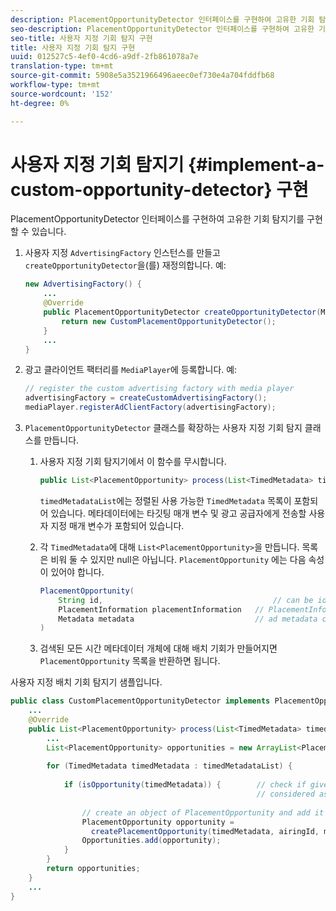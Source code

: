 ```yaml
---
description: PlacementOpportunityDetector 인터페이스를 구현하여 고유한 기회 탐지기를 구현할 수 있습니다.
seo-description: PlacementOpportunityDetector 인터페이스를 구현하여 고유한 기회 탐지기를 구현할 수 있습니다.
seo-title: 사용자 지정 기회 탐지 구현
title: 사용자 지정 기회 탐지 구현
uuid: 012527c5-4ef0-4cd6-a9df-2fb861078a7e
translation-type: tm+mt
source-git-commit: 5908e5a3521966496aeec0ef730e4a704fddfb68
workflow-type: tm+mt
source-wordcount: '152'
ht-degree: 0%

---
```



# 사용자 지정 기회 탐지기 {#implement-a-custom-opportunity-detector} 구현

PlacementOpportunityDetector 인터페이스를 구현하여 고유한 기회 탐지기를 구현할 수 있습니다.

1. 사용자 지정 `AdvertisingFactory` 인스턴스를 만들고 `createOpportunityDetector`을(를) 재정의합니다. 예:

   ```java
   new AdvertisingFactory() { 
       ... 
       @Override 
       public PlacementOpportunityDetector createOpportunityDetector(MediaPlayerItem item) { 
           return new CustomPlacementOpportunityDetector(); 
       } 
       ... 
   }
   ```

1. 광고 클라이언트 팩터리를 `MediaPlayer`에 등록합니다. 예:

   ```java
   // register the custom advertising factory with media player 
   advertisingFactory = createCustomAdvertisingFactory(); 
   mediaPlayer.registerAdClientFactory(advertisingFactory);
   ```

1. `PlacementOpportunityDetector` 클래스를 확장하는 사용자 지정 기회 탐지 클래스를 만듭니다.
   1. 사용자 지정 기회 탐지기에서 이 함수를 무시합니다.

      ```java
      public List<PlacementOpportunity> process(List<TimedMetadata> timedMetadataList, Metadata metadata)
      ```

      `timedMetadataList`에는 정렬된 사용 가능한 `TimedMetadata` 목록이 포함되어 있습니다. 메타데이터에는 타깃팅 매개 변수 및 광고 공급자에게 전송할 사용자 지정 매개 변수가 포함되어 있습니다.

   1. 각 `TimedMetadata`에 대해 `List<PlacementOpportunity>`을 만듭니다. 목록은 비워 둘 수 있지만 null은 아닙니다. `PlacementOpportunity` 에는 다음 속성이 있어야 합니다.

      ```java
      PlacementOpportunity( 
          String id,                                      // can be id from timedMetadata 
          PlacementInformation placementInformation   // PlacementInformation object containing Type, time, duration 
          Metadata metadata                           // ad metadata containing targeting params sent to the ad provider 
      )
      ```

   1. 검색된 모든 시간 메타데이터 개체에 대해 배치 기회가 만들어지면 `PlacementOpportunity` 목록을 반환하면 됩니다.

사용자 지정 배치 기회 탐지기 샘플입니다.

```java
public class CustomPlacementOpportunityDetector implements PlacementOpportunityDetector { 
    ... 
    @Override 
    public List<PlacementOpportunity> process(List<TimedMetadata> timedMetadataList, Metadata metadata) { 
        ... 
        List<PlacementOpportunity> opportunities = new ArrayList<PlacementOpportunity>(); 
 
        for (TimedMetadata timedMetadata : timedMetadataList) { 
 
            if (isOpportunity(timedMetadata)) {        // check if given timedMetadata should be  
                                                       // considered as an opportunity 
 
                // create an object of PlacementOpportunity and add it to the opportunities list 
                PlacementOpportunity opportunity =  
                  createPlacementOpportunity(timedMetadata, airingId, metadata); 
                Opportunities.add(opportunity); 
            } 
        } 
        return opportunities; 
    }    
    ... 
} 
```

